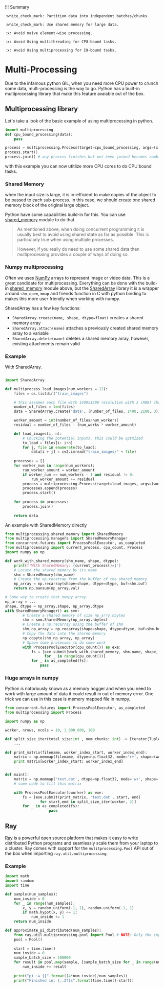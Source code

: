!!! Summary

    :white_check_mark: Partition data into independent batches/chunks.
    
    :white_check_mark: Use shared memory for large data.
 
    :x: Avoid naive element-wise processing.

    :x: Avoid Using multithreading for CPU-bound tasks.

    :x: Avoid Using multiprocessing for IO-bound tasks.


# Multi-Processing

Due to the infamous python GIL, when you need more CPU power to crunch some data, multi-processing is the way to go.   Python has a built-in multiprocessing library that make this feature avaiable out of the box. 

## Multiprocessing library

Let's take a look of the basic example of using multiprocessing in python.

```python
import multiprocessing
def cpu_bound_processing(data):
    pass

process = multiprocessing.Process(target=cpu_bound_processing, args=(x, y, z))
process.start()
process.join() # any process finishes but not been joined becomes zombie process.
```
with this example you can now utitlize more CPU cores to do CPU bound tasks.


### Shared Memory
when the input size is large, it is in-efficient to make copies of the object to be passed to each sub-process.  In this case, we should create one shared memory block of the original large object. 

Python have some capabilities build-in for this.  You can use [shared_memory] module to do that.

> As mentioned above, when doing concurrent programming it is usually best to avoid using shared state as far as possible. This is particularly true when using multiple processes.
>
> However, if you really do need to use some shared data then multiprocessing provides a couple of ways of doing so.


### Numpy multiprocessing

Often we uses [NumPy] arrays to represent image or video data.  This is a great candidate for multiprocessing.  Everything can be done with the build-in [shared_memory] module above, but the [SharedArray] library it is a wrapper around `shm_open`, `mmap` and friends function in C with python binding to makes this more user friendly when working with numpy. 

SharedArray has a few key functions:

- `SharedArray.create(name, shape, dtype=float)` creates a shared memory array
- `SharedArray.attach(name)` attaches a previously created shared memory array to a variable
- `SharedArray.delete(name)` deletes a shared memory array, however, existing attachments remain valid


### Example

With SharedArray. 

```python

import SharedArray

def multiprocess_load_images(num_workers = 12):
    files = os.listdir("train_images")

    # this assumes each file with 1400x1200 resolution with 3 (RBG) channels
    number_of_files = len(files)
    data = SharedArray.create('data', (number_of_files, 1400, 2100, 3))

    worker_amount = int(number_of_files/num_workers)
    residual = number_of_files - (num_works * worker_amount)

    def load_images(i, n):
        # Chucking the potential inputs. this could be optmized
        to_load = files[i: i+n]
        for j, file in enumerate(to_load):
            data[i + j] = cv2.imread("train_images/" + file)
        
    processes = []
    for worker_num in range(num_workers):
        run_worker_amount = worker_amount
        if worker_num == num_workers - 1 and residual != 0:
            run_worker_amount += residual
        process = multiprocessing.Process(target=load_images, args=(worker_amount*worker_num, run_worker_amount))
        processes.append(process)
        process.start()
    
    for process in processes:
        process.join()
    
    return data

```

An example with SharedMemory directly

```python
from multiprocessing.shared_memory import SharedMemory
from multiprocessing.managers import SharedMemoryManager
from concurrent.futures import ProcessPoolExecutor, as_completed
from multiprocessing import current_process, cpu_count, Process
import numpy as np

def work_with_shared_memory(shm_name, shape, dtype):
    print(f'With SharedMemory: {current_process()=}')
    # Locate the shared memory by its name
    shm = SharedMemory(shm_name)
    # Create the np.recarray from the buffer of the shared memory
    np_array = np.recarray(shape=shape, dtype=dtype, buf=shm.buf)
    return np.nansum(np_array.val)

# Some way to create that numpy array.
np_array = ...
shape, dtype = np_array.shape, np_array.dtype
with SharedMemoryManager() as smm:
        # Create a shared memory of size np_arry.nbytes
        shm = smm.SharedMemory(np_array.nbytes)
        # Create a np.recarray using the buffer of shm
        shm_np_array = np.recarray(shape=shape, dtype=dtype, buf=shm.buf)
        # Copy the data into the shared memory
        np.copyto(shm_np_array, np_array)
        # Spawn some processes to do some work
        with ProcessPoolExecutor(cpu_count()) as exe:
            fs = [exe.submit(work_with_shared_memory, shm.name, shape, dtype)
                  for _ in range(cpu_count())]
            for _ in as_completed(fs):
                pass
```

### Huge arrays in numpy

Python is notoriously known as a memory hogger and when you need to work with large amount of data it could result in out of memory error.  One trick we can use in this case is memory mapped file in numpy. 

```python
from concurrent.futures import ProcessPoolExecutor, as_completed
from multiprocessing import Process

import numpy as np

worker, nrows, ncols = 10, 1_000_000, 100

def split_size_iter(total_size:int , num_chunks: int) -> Iterator[Tuple[int, int]]:
    ...

def print_matrix(filename, worker_index_start, worker_index_end):
    matrix = np.memmap(filename, dtype=np.float32, mode='r+', shape=(worker, nrows, ncols))
    print matrix[worker_index_start: worker_index_end]


def main():
    matrix = np.memmap('test.dat', dtype=np.float32, mode='w+', shape=(worker, nrows, ncols))
    # some code to fill this matrix

    with ProcessPoolExecutor(cworker) as exe:
        fs = [exe.submit(print_matrix, 'test.dat', start, end) 
                for start,end in split_size_iter(worker, 4)]
        for _ in as_completed(fs):
                    pass
```


## Ray

[Ray] is a powerful open source platform that makes it easy to write distributed Python programs and seamlessly scale them from your laptop to a cluster.  Ray comes with support for the `mulitprocessing.Pool` API out of the box when importing `ray.util.multiprocessing`. 


### Example

```python
import math
import random
import time

def sample(num_samples):
    num_inside = 0
    for _ in range(num_samples):
        x, y = random.uniform(-1, 1), random.uniform(-1, 1)
        if math.hypot(x, y) <= 1:
            num_inside += 1
    return num_inside

def approximate_pi_distributed(num_samples):
    from ray.util.multiprocessing.pool import Pool # NOTE: Only the import statement is changed.
    pool = Pool()
        
    start = time.time()
    num_inside = 0
    sample_batch_size = 100000
    for result in pool.map(sample, [sample_batch_size for _ in range(num_samples//sample_batch_size)]):
        num_inside += result
        
    print("pi ~= {}".format((4*num_inside)/num_samples))
    print("Finished in: {:.2f}s".format(time.time()-start))
```

[shared_memory]: https://docs.python.org/3/library/multiprocessing.shared_memory.html#module-multiprocessing.shared_memory

[NumPy]: https://numpy.org/
[SharedArray]: https://pypi.org/project/SharedArray/

[Ray]: https://docs.ray.io/en/latest/index.html
[dask]: https://docs.dask.org/
